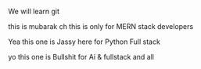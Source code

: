 We will learn git


this is mubarak ch
this is only for MERN stack developers

Yea this one is Jassy
here for Python Full stack

yo this one is Bullshit
for Ai & fullstack and all



